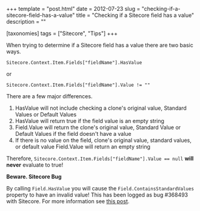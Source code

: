 +++
template = "post.html"
date = 2012-07-23
slug = "checking-if-a-sitecore-field-has-a-value"
title = "Checking if a Sitecore field has a value"
description = ""

[taxonomies]
tags = ["Sitecore", "Tips"]
+++

When trying to determine if a Sitecore field has a value there are two basic ways.

`Sitecore.Context.Item.Fields["fieldName"].HasValue`

or

`Sitecore.Context.Item.Fields["fieldName"].Value != ""`

<!-- more -->

There are a few major differences.

1.  HasValue will not include checking a clone's original value, Standard Values or Default Values
2.  HasValue will return true if the field value is an empty string
3.  Field.Value will return the clone's original value, Standard Value or Default Values if the field doesn't have a value
4.  If there is no value on the field, clone's original value, standard values, or default value Field.Value will return an empty string

Therefore, `Sitecore.Context.Item.Fields["fieldName"].Value == null` **will never** evaluate to true!

**Beware. Sitecore Bug** 

By calling `Field.HasValue` you will cause the `Field.ContainsStandardValues` property to have an invalid value! This has been logged as bug #368493 with Sitecore. For more information see [this post](/post/field-containsstandardvalue-in-sitecore-is-buggy).
